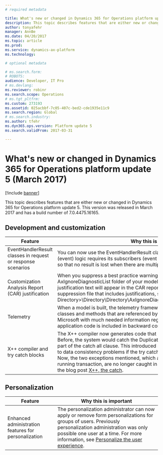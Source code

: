 ```yaml
---
# required metadata

title: What's new or changed in Dynamics 365 for Operations platform update 5 (March 2017)
description: This topic describes features that are either new or changed in Dynamics 365 for Operations platform update 5. This version was released in March 2017 and has a build number of 7.0.4475.16165.
author: tonyafehr
manager: AnnBe
ms.date: 04/20/2017
ms.topic: article
ms.prod: 
ms.service: dynamics-ax-platform
ms.technology: 

# optional metadata

# ms.search.form: 
# ROBOTS: 
audience: Developer, IT Pro
# ms.devlang: 
ms.reviewer: robinr
ms.search.scope: Operations
# ms.tgt_pltfrm: 
ms.custom: 273193
ms.assetid: 025acbbf-7c05-407c-bed2-cde1935e11c9
ms.search.region: Global
# ms.search.industry: 
ms.author: tfehr
ms.dyn365.ops.version: Platform update 5
ms.search.validFrom: 2017-03-31

---
```


# What's new or changed in Dynamics 365 for Operations platform update 5 (March 2017)

[!include [banner](../includes/banner.md)]

This topic describes features that are either new or changed in Dynamics 365 for Operations platform update 5. This version was released in March 2017 and has a build number of 7.0.4475.16165.

## Development and customization

| Feature | Why this is important |
|---------|-----------------------|
| EventHandlerResult classes in request or response scenarios | You can now use the EventHandlerResult class for scenarios where the delegate (event) logic requires its subscribers (event handlers) to provide at least one response so that no result is lost when there are multiple subscribers and multiple results. |
| Customization Analysis Report (CAR) justification | When you suppress a best practice warning within a suppression file in the AxIgnoreDiagnosticList folder of your model, and include a justification, the justification text will appear in the CAR report of your model. For an example of a suppression file that includes justifications, see &lt;Packages Local Directory&gt;\\Directory\\Directory\\AxIgnoreDiagnosticList\\Directory\_BPSuppressions.xml. |
| Telemetry | When a model is built, the telemetry framework collects information about Microsoft classes and methods that are referenced by customer and ISV code. This provides Microsoft with much needed information regarding what part of the standard application code is included in backward compatibility requirements. |
| X++ compiler and try catch blocks | The X++ compiler now generates code that is slightly different for try catch blocks. Before, the system would catch the DuplicateKey and UpdateConflict exceptions as part of the catch all clause. This introduced some problems that could ultimately lead to data consistency problems if the try catch was used when a transaction is running. Now, the two exceptions mentioned, which are special because they do not roll back a running transaction, are no longer caught in the catch all. For more information, see the blog post [X++, the catch](https://blogs.msdn.microsoft.com/mfp/2016/11/24/x-the-catch/). |

## Personalization

| Feature | Why this is important |
|---------|-----------------------|
| Enhanced administration features for personalization | The personalization administrator can now apply or remove form personalizations for groups of users. Previously personalization administration was only possible one user at a time. For more information, see [Personalize the user experience](personalize-user-experience.md). |
